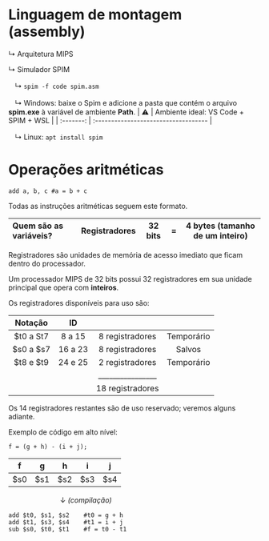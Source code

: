# Linguagem de montagem (assembly)
↳ Arquitetura MIPS

↳ Simulador SPIM

ㅤ↳ ```
    spim -f code spim.asm
    ```
    
ㅤ↳ Windows: baixe o Spim e adicione a pasta que contém o arquivo **spim.exe** à variável de ambiente **Path**.
| :warning: | Ambiente ideal: VS Code + SPIM + WSL |
| :-------: | :----------------------------------- |

ㅤ↳ Linux: ```
           apt install spim
           ```

# Operações aritméticas
```
add a, b, c #a = b + c
```

Todas as instruções aritméticas seguem este formato.

| Quem são as variáveis? | Registradores | 32 bits | = | 4 bytes (tamanho de um inteiro) |
| :--------------------- | ------------- | ------- | - | ------------------------------- |

Registradores são unidades de memória de acesso imediato que ficam dentro do processador.

Um processador MIPS de 32 bits possui 32 registradores em sua unidade principal que opera com **inteiros**.

Os registradores disponíveis para uso são:

| Notação   | ID      |                  |            |
| :-------: | :-----: | :--------------: | :--------: |
| $t0 a St7 | 8 a 15  | 8 registradores  | Temporário |
| $s0 a $s7 | 16 a 23 | 8 registradores  | Salvos     |
| $t8 e $t9 | 24 e 25 | 2 registradores  | Temporário |
|           |         | ________________ |            |
|           |         | 18 registradores |            |

Os 14 registradores restantes são de uso reservado; veremos alguns adiante.

Exemplo de código em alto nível:
```
f = (g + h) - (i + j);
```
| f   | g   | h   | i   | j   |
| --- | --- | --- | --- | --- |
| $s0 | $s1 | $s2 | $s3 | $s4 |

ㅤㅤㅤㅤㅤㅤㅤㅤ↓ *(compilação)*

```
add $t0, $s1, $s2    #t0 = g + h
add $t1, $s3, $s4    #t1 = i + j
sub $s0, $t0, $t1    #f = t0 - t1
```
